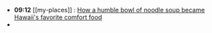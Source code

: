 - **09:12** [[my-places]] : [How a humble bowl of noodle soup became Hawaii's favorite comfort food](https://www.sfgate.com/hawaii/article/saimin-hawaii-noodle-soup-history-18693937.php)
-